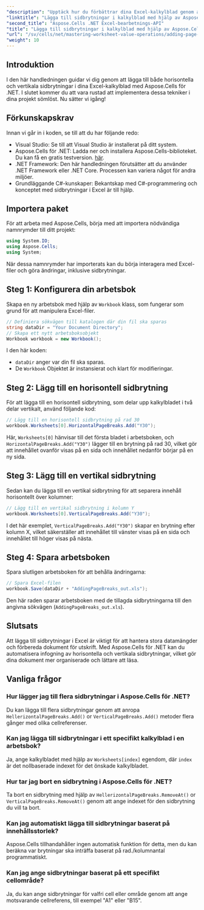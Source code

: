 ```yaml
---
"description": "Upptäck hur du förbättrar dina Excel-kalkylblad genom att effektivt lägga till horisontella och vertikala sidbrytningar med Aspose.Cells för .NET. Den här omfattande guiden guidar dig genom de nödvändiga stegen för installation och kodning."
"linktitle": "Lägga till sidbrytningar i kalkylblad med hjälp av Aspose.Cells"
"second_title": "Aspose.Cells .NET Excel-bearbetnings-API"
"title": "Lägga till sidbrytningar i kalkylblad med hjälp av Aspose.Cells"
"url": "/sv/cells/net/mastering-worksheet-value-operations/adding-page-breaks/"
"weight": 10
---
```


## Introduktion

I den här handledningen guidar vi dig genom att lägga till både horisontella och vertikala sidbrytningar i dina Excel-kalkylblad med Aspose.Cells för .NET. I slutet kommer du att vara rustad att implementera dessa tekniker i dina projekt sömlöst. Nu sätter vi igång!

## Förkunskapskrav
Innan vi går in i koden, se till att du har följande redo:
- Visual Studio: Se till att Visual Studio är installerat på ditt system.
- Aspose.Cells för .NET: Ladda ner och installera Aspose.Cells-biblioteket. Du kan få en gratis testversion. [här](https://releases.aspose.com/cells/net/).
- .NET Framework: Den här handledningen förutsätter att du använder .NET Framework eller .NET Core. Processen kan variera något för andra miljöer.
- Grundläggande C#-kunskaper: Bekantskap med C#-programmering och konceptet med sidbrytningar i Excel är till hjälp.

## Importera paket
För att arbeta med Aspose.Cells, börja med att importera nödvändiga namnrymder till ditt projekt:

```csharp
using System.IO;
using Aspose.Cells;
using System;
```

När dessa namnrymder har importerats kan du börja interagera med Excel-filer och göra ändringar, inklusive sidbrytningar.

## Steg 1: Konfigurera din arbetsbok
Skapa en ny arbetsbok med hjälp av `Workbook` klass, som fungerar som grund för att manipulera Excel-filer.

```csharp
// Definiera sökvägen till katalogen där din fil ska sparas
string dataDir = "Your Document Directory";
// Skapa ett nytt arbetsboksobjekt
Workbook workbook = new Workbook();
```
I den här koden:
- `dataDir` anger var din fil ska sparas.
- De `Workbook` Objektet är instansierat och klart för modifieringar.

## Steg 2: Lägg till en horisontell sidbrytning
För att lägga till en horisontell sidbrytning, som delar upp kalkylbladet i två delar vertikalt, använd följande kod:

```csharp
// Lägg till en horisontell sidbrytning på rad 30
workbook.Worksheets[0].HorizontalPageBreaks.Add("Y30");
```
Här, `Worksheets[0]` hänvisar till det första bladet i arbetsboken, och `HorizontalPageBreaks.Add("Y30")` lägger till en brytning på rad 30, vilket gör att innehållet ovanför visas på en sida och innehållet nedanför börjar på en ny sida.

## Steg 3: Lägg till en vertikal sidbrytning
Sedan kan du lägga till en vertikal sidbrytning för att separera innehåll horisontellt över kolumner:

```csharp
// Lägg till en vertikal sidbrytning i kolumn Y
workbook.Worksheets[0].VerticalPageBreaks.Add("Y30");
```
I det här exemplet, `VerticalPageBreaks.Add("Y30")` skapar en brytning efter kolumn X, vilket säkerställer att innehållet till vänster visas på en sida och innehållet till höger visas på nästa.

## Steg 4: Spara arbetsboken
Spara slutligen arbetsboken för att behålla ändringarna:

```csharp
// Spara Excel-filen
workbook.Save(dataDir + "AddingPageBreaks_out.xls");
```
Den här raden sparar arbetsboken med de tillagda sidbrytningarna till den angivna sökvägen (`AddingPageBreaks_out.xls`).

## Slutsats
Att lägga till sidbrytningar i Excel är viktigt för att hantera stora datamängder och förbereda dokument för utskrift. Med Aspose.Cells för .NET kan du automatisera infogning av horisontella och vertikala sidbrytningar, vilket gör dina dokument mer organiserade och lättare att läsa.

## Vanliga frågor

### Hur lägger jag till flera sidbrytningar i Aspose.Cells för .NET?
Du kan lägga till flera sidbrytningar genom att anropa `HellerizontalPageBreaks.Add()` or `VerticalPageBreaks.Add()` metoder flera gånger med olika cellreferenser.

### Kan jag lägga till sidbrytningar i ett specifikt kalkylblad i en arbetsbok?
Ja, ange kalkylbladet med hjälp av `Worksheets[index]` egendom, där `index` är det nollbaserade indexet för det önskade kalkylbladet.

### Hur tar jag bort en sidbrytning i Aspose.Cells för .NET?
Ta bort en sidbrytning med hjälp av `HellerizontalPageBreaks.RemoveAt()` or `VerticalPageBreaks.RemoveAt()` genom att ange indexet för den sidbrytning du vill ta bort.

### Kan jag automatiskt lägga till sidbrytningar baserat på innehållsstorlek?
Aspose.Cells tillhandahåller ingen automatisk funktion för detta, men du kan beräkna var brytningar ska inträffa baserat på rad./kolumnantal programmatiskt.

### Kan jag ange sidbrytningar baserat på ett specifikt cellområde?
Ja, du kan ange sidbrytningar för valfri cell eller område genom att ange motsvarande cellreferens, till exempel "A1" eller "B15".